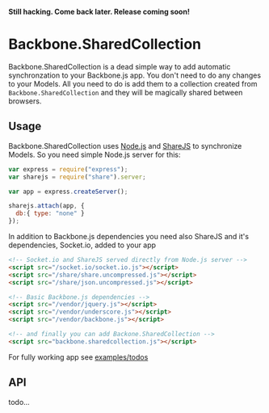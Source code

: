 **Still hacking. Come back later. Release coming soon!**

# Backbone.SharedCollection

Backbone.SharedCollection is a dead simple way to add automatic synchronzation
to your Backbone.js app. You don't need to do any changes to your Models. All
you need to do is add them to a collection created from
`Backbone.SharedCollection` and they will be magically shared between browsers.


## Usage

Backbone.SharedCollection uses [Node.js][] and [ShareJS][] to synchronize
Models. So you need simple Node.js server for this:


```javascript
var express = require("express");
var sharejs = require("share").server;

var app = express.createServer();

sharejs.attach(app, {
  db:{ type: "none" }
});
```

In addition to Backbone.js dependencies you need also ShareJS and it's
dependencies, Socket.io, added to your app

```html
<!-- Socket.io and ShareJS served directly from Node.js server -->
<script src="/socket.io/socket.io.js"></script>
<script src="/share/share.uncompressed.js"></script>
<script src="/share/json.uncompressed.js"></script>

<!-- Basic Backbone.js dependencies -->
<script src="/vendor/jquery.js"></script>
<script src="/vendor/underscore.js"></script>
<script src="/vendor/backbone.js"></script>

<!-- and finally you can add Backone.SharedCollection -->
<script src="backbone.sharedcollection.js"></script>
```

For fully working app see [examples/todos](https://github.com/opinsys/backbone.sharedcollection/tree/master/examples/todos)

## API

todo...

[Node.js]: http://sharejs.org/
[ShareJS]: http://sharejs.org/

